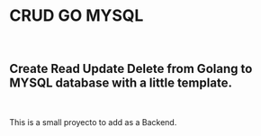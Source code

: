 <h1>CRUD GO MYSQL</h1>
<br>
<h2>Create Read Update Delete from Golang to MYSQL database with a little template.</h2>
<br>
<p>This is a small proyecto to add as a Backend.</p>
